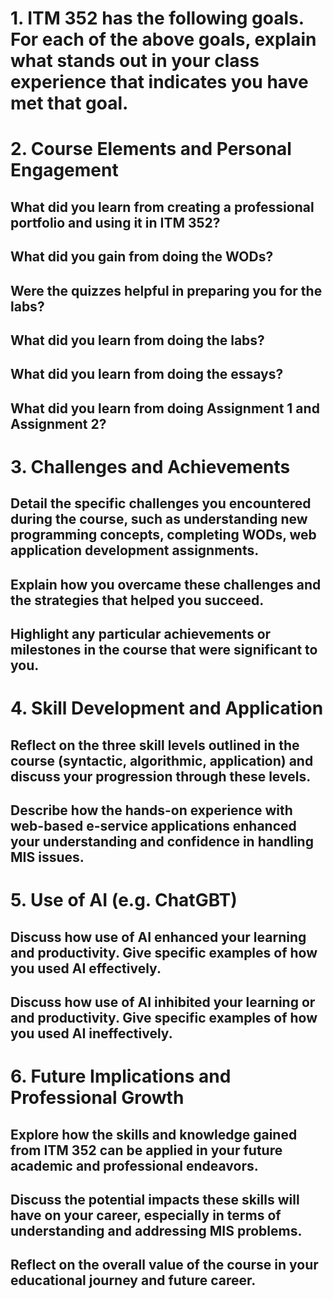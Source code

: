 # 1. ITM 352 has the following goals. For each of the above goals, explain what stands out in your class experience that indicates you have met that goal.
<p></p>

# 2. Course Elements and Personal Engagement
<h2> What did you learn from creating a professional portfolio and using it in ITM 352? </h2>
<p></p>
<h2> What did you gain from doing the WODs?</h2>
<p></p>
<h2>Were the quizzes helpful in preparing you for the labs?</h2>
<p></p>
<h2>What did you learn from doing the labs?</h2>
<p></p>
<h2>What did you learn from doing the essays?</h2>
<p></p>
<h2>What did you learn from doing Assignment 1 and Assignment 2?</h2>
<p></p>

# 3. Challenges and Achievements
<h2> Detail the specific challenges you encountered during the course, such as understanding new programming concepts, completing WODs, web application development assignments.</h2>
<p></p>
<h2>Explain how you overcame these challenges and the strategies that helped you succeed.</h2>
<p></p>
<h2>Highlight any particular achievements or milestones in the course that were significant to you.</h2>
<p></p>

# 4. Skill Development and Application
<h2>Reflect on the three skill levels outlined in the course (syntactic, algorithmic, application) and discuss your progression through these levels.</h2>
<p></p>
<h2>Describe how the hands-on experience with web-based e-service applications enhanced your understanding and confidence in handling MIS issues.</h2>
<p></p>

# 5. Use of AI (e.g. ChatGBT)
<h2> Discuss how use of AI enhanced your learning and productivity. Give specific examples of how you used AI effectively.</h2>
<p></p>
<h2>Discuss how use of AI inhibited your learning or and productivity. Give specific examples of how you used AI ineffectively.</h2>
<p></p>

# 6. Future Implications and Professional Growth
<h2>Explore how the skills and knowledge gained from ITM 352 can be applied in your future academic and professional endeavors.</h2>
<p></p>
<h2>Discuss the potential impacts these skills will have on your career, especially in terms of understanding and addressing MIS problems.</h2>
<p></p>
<h2>Reflect on the overall value of the course in your educational journey and future career.</h2>
<p></p>



